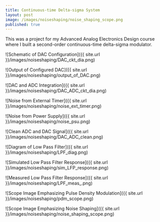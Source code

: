 ```yaml
---
title: Continuous-time Delta-sigma System
layout: post
image: /images/noiseshaping/noise_shaping_scope.png
published: true
---
```


This was a project for my Advanced Analog Electronics Design course where I built a second-order continuous-time delta-sigma modulator.

<!-- more -->

![Schematic of DAC Configuration]({{ site.url }}/images/noiseshaping/DAC_ckt_dia.png)


![Output of Configured DAC]({{ site.url }}/images/noiseshaping/output_of_DAC.png)


![DAC and ADC Integration]({{ site.url }}/images/noiseshaping/DAC_ADC_ckt_dia.png)


![Noise from External Timer]({{ site.url }}/images/noiseshaping/noise_ext_timer.png)


![Noise from Power Supply]({{ site.url }}/images/noiseshaping/noise_psu.png)


![Clean ADC and DAC Signal]({{ site.url }}/images/noiseshaping/DAC_ADC_clean.png)


![Diagram of Low Pass Filter]({{ site.url }}/images/noiseshaping/LPF_diag.png)


![Simulated Low Pass Filter Response]({{ site.url }}/images/noiseshaping/sim_LFP_response.png)


![Measured Low Pass Filter Response]({{ site.url }}/images/noiseshaping/LPF_meas_.png)


![Scope Image Emphasizing Pulse Density Modulation]({{ site.url }}/images/noiseshaping/pdm_scope.png)


![Scope Image Emphasizing Noise Shaping]({{ site.url }}/images/noiseshaping/noise_shaping_scope.png)
